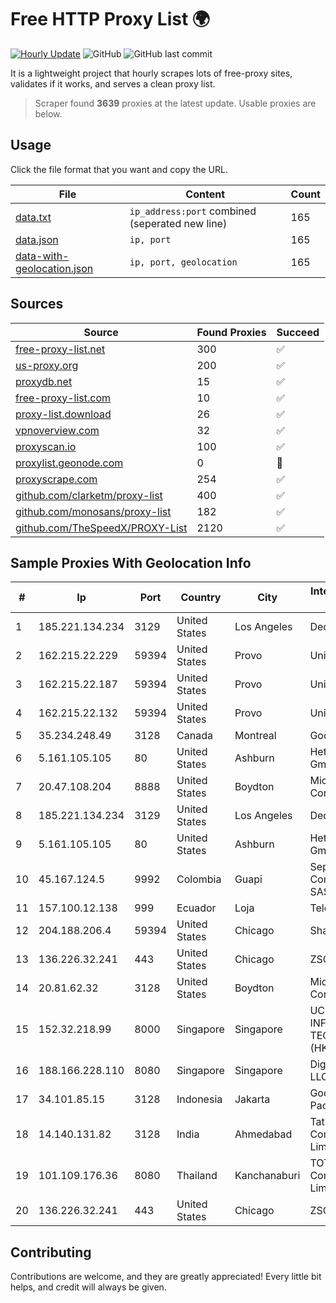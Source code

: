 
# Free HTTP Proxy List 🌍

[![Hourly Update](https://github.com/mertguvencli/http-proxy-list/actions/workflows/main.yml/badge.svg?branch=main)](https://github.com/mertguvencli/http-proxy-list/actions/workflows/main.yml)
![GitHub](https://img.shields.io/github/license/mertguvencli/http-proxy-list)
![GitHub last commit](https://img.shields.io/github/last-commit/mertguvencli/http-proxy-list)

It is a lightweight project that hourly scrapes lots of free-proxy sites, validates if it works, and serves a clean proxy list.


> Scraper found **3639** proxies at the latest update. Usable proxies are below.

## Usage

Click the file format that you want and copy the URL.


|File|Content|Count|
|----|-------|-----|
|[data.txt](https://raw.githubusercontent.com/mertguvencli/http-proxy-list/main/proxy-list/data.txt)|`ip_address:port` combined (seperated new line)|165|
|[data.json](https://raw.githubusercontent.com/mertguvencli/http-proxy-list/main/proxy-list/data.json)|`ip, port`|165|
|[data-with-geolocation.json](https://raw.githubusercontent.com/mertguvencli/http-proxy-list/main/proxy-list/data-with-geolocation.json)|`ip, port, geolocation`|165|

## Sources

|Source|Found Proxies|Succeed|
|------|-------------|-------|
|[free-proxy-list.net](https://free-proxy-list.net)|300|✅|
|[us-proxy.org](https://www.us-proxy.org)|200|✅|
|[proxydb.net](http://proxydb.net)|15|✅|
|[free-proxy-list.com](https://free-proxy-list.com/?page=&port=&type%5B%5D=http&type%5B%5D=https&up_time=0&search=Search)|10|✅|
|[proxy-list.download](https://www.proxy-list.download/HTTP)|26|✅|
|[vpnoverview.com](https://vpnoverview.com/privacy/anonymous-browsing/free-proxy-servers)|32|✅|
|[proxyscan.io](https://www.proxyscan.io)|100|✅|
|[proxylist.geonode.com](https://proxylist.geonode.com/api/proxy-list?limit=300&page=1&sort_by=lastChecked&sort_type=desc&protocols=http,https)|0|🚫|
|[proxyscrape.com](https://api.proxyscrape.com/v2/?request=displayproxies&protocol=http&timeout=10000&country=all&ssl=all&anonymity=all)|254|✅|
|[github.com/clarketm/proxy-list](https://raw.githubusercontent.com/clarketm/proxy-list/master/proxy-list-raw.txt)|400|✅|
|[github.com/monosans/proxy-list](https://raw.githubusercontent.com/monosans/proxy-list/main/proxies/http.txt)|182|✅|
|[github.com/TheSpeedX/PROXY-List](https://raw.githubusercontent.com/TheSpeedX/PROXY-List/master/http.txt)|2120|✅|


## Sample Proxies With Geolocation Info

|#|Ip|Port|Country|City|Internet Service Provider|
|-|--|----|-------|----|-------------------------|
|1|185.221.134.234|3129|United States|Los Angeles|DediPath|
|2|162.215.22.229|59394|United States|Provo|Unified Layer|
|3|162.215.22.187|59394|United States|Provo|Unified Layer|
|4|162.215.22.132|59394|United States|Provo|Unified Layer|
|5|35.234.248.49|3128|Canada|Montreal|Google LLC|
|6|5.161.105.105|80|United States|Ashburn|Hetzner Online GmbH|
|7|20.47.108.204|8888|United States|Boydton|Microsoft Corporation|
|8|185.221.134.234|3129|United States|Los Angeles|DediPath|
|9|5.161.105.105|80|United States|Ashburn|Hetzner Online GmbH|
|10|45.167.124.5|9992|Colombia|Guapi|Sepcom Comunicaciones SAS|
|11|157.100.12.138|999|Ecuador|Loja|Telconet S.A|
|12|204.188.206.4|59394|United States|Chicago|Sharktech|
|13|136.226.32.241|443|United States|Chicago|ZSCALER, INC.|
|14|20.81.62.32|3128|United States|Boydton|Microsoft Corporation|
|15|152.32.218.99|8000|Singapore|Singapore|UCLOUD INFORMATION TECHNOLOGY (HK) LIMITED|
|16|188.166.228.110|8080|Singapore|Singapore|DigitalOcean, LLC|
|17|34.101.85.15|3128|Indonesia|Jakarta|Google Asia Pacific Pte. Ltd.|
|18|14.140.131.82|3128|India|Ahmedabad|Tata Communications Limited|
|19|101.109.176.36|8080|Thailand|Kanchanaburi|TOT Public Company Limited|
|20|136.226.32.241|443|United States|Chicago|ZSCALER, INC.|



## Contributing

Contributions are welcome, and they are greatly appreciated! Every
little bit helps, and credit will always be given.

